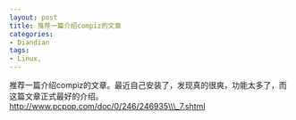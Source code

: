 ```yaml
---
layout: post
title: 推荐一篇介绍compiz的文章
categories:
- Diandian
tags:
- Linux, 
---
```

推荐一篇介绍compiz的文章。最近自己安装了，发现真的很爽，功能太多了，而这篇文章正式最好的介绍。 http://www.pcpop.com/doc/0/246/246935\\\_7.shtml